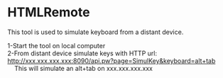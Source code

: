 # HTMLRemote

This tool is used to simulate keyboard from a distant device.

1-Start the tool on local computer</br>
2-From distant device simulate keys with HTTP url: http://xxx.xxx.xxx.xxx:8090/api.pw?page=SimulKey&keyboard=alt+tab</br>
&nbsp;&nbsp;&nbsp;&nbsp;This will simulate an alt+tab on xxx.xxx.xxx.xxx
